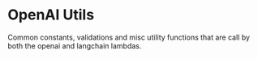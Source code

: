 # OpenAI Utils

Common constants, validations and misc utility functions that are call by both the openai and langchain lambdas.
